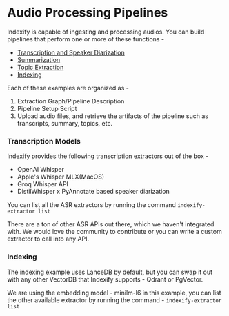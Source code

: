 # Audio Processing Pipelines

Indexify is capable of ingesting and processing audios. You can build pipelines that perform one or more of these functions - 

- [Transcription and Speaker Diarization](transcription)
- [Summarization](summarization)
- [Topic Extraction](topic_extraction)
- [Indexing](chunking_and_indexing)

Each of these examples are organized as - 

1. Extraction Graph/Pipeline Description
2. Pipeline Setup Script
3. Upload audio files, and retrieve the artifacts of the pipeline such as transcripts, summary, topics, etc.


### Transcription Models 
Indexify provides the following transcription extractors out of the box - 

- OpenAI Whisper
- Apple's Whisper MLX(MacOS)
- Groq Whisper API
- DistilWhisper x PyAnnotate based speaker diarization

You can list all the ASR extractors by running the command `indexify-extractor list`

There are a ton of other ASR APIs out there, which we haven't integrated with. We would love the community to contribute or you can write a custom extractor to call into any API.

### Indexing 
The indexing example uses LanceDB by default, but you can swap it out with any other VectorDB that Indexify supports - Qdrant or PgVector.

We are using the embedding model - minilm-l6 in this example, you can list the other available extractor by running the command - `indexify-extractor list`
